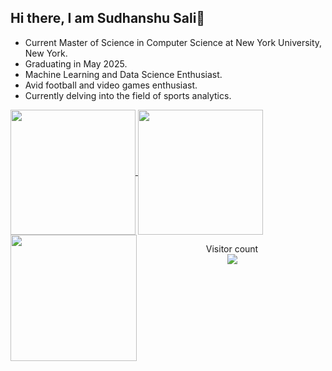 ## Hi there, I am Sudhanshu Sali👋

- Current Master of Science in Computer Science at New York University, New York.
- Graduating in May 2025.
- Machine Learning and Data Science Enthusiast.
- Avid football and video games enthusiast.
- Currently delving into the field of sports analytics.
  
<a href="#">
  <img height=200 align="center" src="https://my-stats-43gk.vercel.app/api?username=sudsali&show_icons=true&theme=radical&hide=contribs,issues&show=discussions_answered&rank_icon=github&include_all_commits=true&card_width=150" />
</a>

<a href="#">
  <img height=200 align="center" src="https://my-stats-43gk.vercel.app/api/top-langs/?username=sudsali&hide=html,scss,css&langs_count=8&layout=compact&theme=radical&card_width=150" />
</a>

<img align="left" height=202 src="https://github-readme-streak-stats-git-main-davids-projects-ad77adcc.vercel.app/?user=sudsali&theme=radical"/>




<p align="center">
  Visitor count<br>
  <img src="https://profile-counter.glitch.me/_sudsali/count.svg" />
</p>
